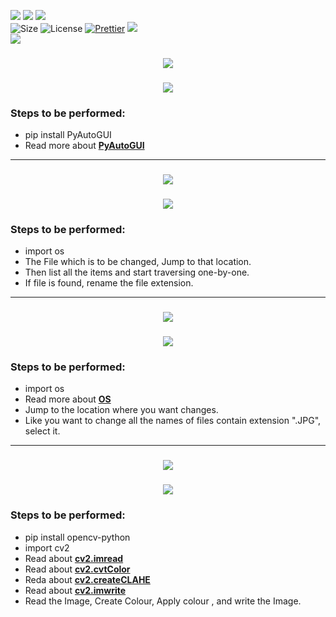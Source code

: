 ![](https://forthebadge.com/images/badges/for-you.svg)
![](http://ForTheBadge.com/images/badges/made-with-python.svg)
![](https://forthebadge.com/images/badges/built-by-developers.svg)</br>
![Size](https://img.shields.io/github/repo-size/Iamtripathisatyam/Python_Beginner_Level_Projects?color=red&label=Repo%20Size%20)
![License](https://img.shields.io/badge/License-MIT-red.svg)
[![Prettier](https://img.shields.io/badge/Code%20Style-Prettier-red.svg)](https://github.com/prettier/prettier)
![](https://img.shields.io/tokei/lines/github/Iamtripathisatyam/Python_Beginner_Level_Projects?color=red&label=Lines%20of%20Code)</br>
![](https://profile-counter.glitch.me/{Python_Beginner_Level_Projects}/count.svg)

<h3 align="center"><a href="https://github.com/Iamtripathisatyam/Python_Beginner_Level_Projects/blob/main/Mini%20Projects/Control%20Mouse/Mouse_Control.py"><img src="https://img.shields.io/badge/-MOUSE CONTROLLER-black?logo=python&logoColor=yellow&style=flat-square"></a><h3/>

<p align="center">
<a href="https://github.com/Iamtripathisatyam/Python_Beginner_Level_Projects/blob/main/Mini%20Projects/Control%20Mouse/Mouse_Control.py"><img src="https://cutt.ly/Kbx6Kln" /></a>
</p>

### Steps to be performed:
   - pip install PyAutoGUI
   - Read more about [**PyAutoGUI**](https://pypi.org/project/PyAutoGUI/)
_________________________

<h3 align="center"><a href="https://github.com/Iamtripathisatyam/Python_Beginner_Level_Projects/blob/main/Mini%20Projects/Extension%20Changer/Extension_Changer.py"><img src="https://img.shields.io/badge/-EXTENSION CHANGER-black?logo=python&logoColor=yellow&style=flat-square"></a><h3/>

<p align="center">
<a href="https://github.com/Iamtripathisatyam/Python_Beginner_Level_Projects/blob/main/Mini%20Projects/Extension%20Changer/Extension_Changer.py"><img src="https://cutt.ly/YbckBvA" /></a>
</p>

### Steps to be performed:
   - import os
   - The File which is to be changed, Jump to that location.
   - Then list all the items and start traversing one-by-one.
   - If file is found, rename the file extension.
 
 _________________________
 
<h3 align="center"><a href="https://github.com/Iamtripathisatyam/Python_Beginner_Level_Projects/blob/main/Mini%20Projects/Folder%20Files%20Name%20Changer/Folder_Files_Name_Changer.py"><img src="https://img.shields.io/badge/-FILES NAME CHANGER-black?logo=python&logoColor=yellow&style=flat-square"></a><h3/>

<p align="center">
<a href="https://github.com/Iamtripathisatyam/Python_Beginner_Level_Projects/blob/main/Mini%20Projects/Folder%20Files%20Name%20Changer/Folder_Files_Name_Changer.py"><img src="https://cutt.ly/WbcShIN" /></a>
</p>

### Steps to be performed:
   - import os
   - Read more about [**OS**](https://cutt.ly/hbcDdIz)
   - Jump to the location where you want changes.
   - Like you want to change all the names of files contain extension ".JPG", select it.

_________________________

<h3 align="center"><a href="https://github.com/Iamtripathisatyam/Python_Beginner_Level_Projects/blob/main/Mini%20Projects/Gray%20Image/Image_Gray.py"><img src="https://img.shields.io/badge/-CHANGE IMAGE COLOUR-black?logo=python&logoColor=yellow&style=flat-square"></a><h3/>

<p align="center">
<a href="https://github.com/Iamtripathisatyam/Python_Beginner_Level_Projects/blob/main/Mini%20Projects/Gray%20Image/Image_Gray.py"><img src="https://cutt.ly/kbcGj1h" /></a>
</p>

### Steps to be performed:
   - pip install opencv-python
   - import cv2
   - Read about [**cv2.imread**](https://cutt.ly/hbcHnK6)
   - Read about [**cv2.cvtColor**](https://cutt.ly/RbcHAI9)
   - Reda about [**cv2.createCLAHE**](https://cutt.ly/xbcHLYw)
   - Read about [**cv2.imwrite**](https://cutt.ly/9bcH0t8)
   - Read the Image, Create Colour, Apply colour , and write the Image.
